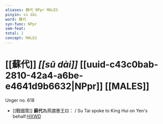 ```yaml
---
aliases: 蘇代 NPpr MALES
pinyin: sū dài
word: 蘇代
syn-func: NPpr
sem-feat: 
total: 1
concept: MALES 
---
```

# [[蘇代]] *[[sū dài]]*  [[uuid-c43c0bab-2810-42a4-a6be-e4641d9b6632|NPpr]] [[MALES]]
Unger no. 618
 - [[戰國策]] **蘇代**為燕謂惠王曰： / Su Tai spoke to King Hui on Yen's behalf:[HXWD](https://hxwd.org/textview.html?location=KR2e0003_tls_470-1a.4)